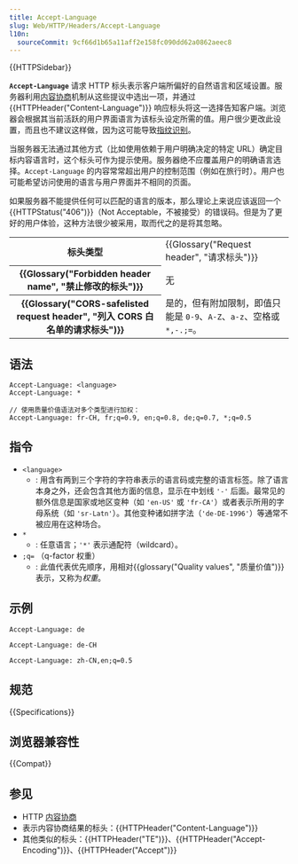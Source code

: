```yaml
---
title: Accept-Language
slug: Web/HTTP/Headers/Accept-Language
l10n:
  sourceCommit: 9cf66d1b65a11aff2e158fc090dd62a0862aeec8
---
```


{{HTTPSidebar}}

**`Accept-Language`** 请求 HTTP 标头表示客户端所偏好的自然语言和区域设置。服务器利用[内容协商](/zh-CN/docs/Web/HTTP/Content_negotiation)机制从这些提议中选出一项，并通过 {{HTTPHeader("Content-Language")}} 响应标头将这一选择告知客户端。浏览器会根据其当前活跃的用户界面语言为该标头设定所需的值。用户很少更改此设置，而且也不建议这样做，因为这可能导致[指纹识别](/zh-CN/docs/Glossary/Fingerprinting)。

当服务器无法通过其他方式（比如使用依赖于用户明确决定的特定 URL）确定目标内容语言时，这个标头可作为提示使用。服务器绝不应覆盖用户的明确语言选择。`Accept-Language` 的内容常常超出用户的控制范围（例如在旅行时）。用户也可能希望访问使用的语言与用户界面并不相同的页面。

如果服务器不能提供任何可以匹配的语言的版本，那么理论上来说应该返回一个 {{HTTPStatus("406")}}（Not Acceptable，不被接受）的错误码。但是为了更好的用户体验，这种方法很少被采用，取而代之的是将其忽略。

<table class="properties">
  <tbody>
    <tr>
      <th scope="row">标头类型</th>
      <td>{{Glossary("Request header", "请求标头")}}</td>
    </tr>
    <tr>
      <th scope="row">{{Glossary("Forbidden header name", "禁止修改的标头")}}</th>
      <td>无</td>
    </tr>
    <tr>
      <th scope="row">
        {{Glossary("CORS-safelisted request header", "列入 CORS 白名单的请求标头")}}
      </th>
      <td>
        是的，但有附加限制，即值只能是 <code>0-9</code>、<code>A-Z</code>、<code>a-z</code>、空格或 <code>*,-.;=</code>。
      </td>
    </tr>
  </tbody>
</table>

## 语法

```http
Accept-Language: <language>
Accept-Language: *

// 使用质量价值语法对多个类型进行加权：
Accept-Language: fr-CH, fr;q=0.9, en;q=0.8, de;q=0.7, *;q=0.5
```

## 指令

- `<language>`
  - : 用含有两到三个字符的字符串表示的语言码或完整的语言标签。除了语言本身之外，还会包含其他方面的信息，显示在中划线 `'-'` 后面。最常见的额外信息是国家或地区变种（如 `'en-US'` 或 `'fr-CA'`）或者表示所用的字母系统（如 `'sr-Latn'`）。其他变种诸如拼字法（`'de-DE-1996'`）等通常不被应用在这种场合。
- `*`
  - : 任意语言；`'*'` 表示通配符（wildcard）。
- `;q=` （q-factor 权重）
  - : 此值代表优先顺序，用相对{{glossary("Quality values", "质量价值")}}表示，又称为*权重*。

## 示例

```http
Accept-Language: de
```

```http
Accept-Language: de-CH
```

```http
Accept-Language: zh-CN,en;q=0.5
```

## 规范

{{Specifications}}

## 浏览器兼容性

{{Compat}}

## 参见

- HTTP [内容协商](/zh-CN/docs/Web/HTTP/Content_negotiation)
- 表示内容协商结果的标头：{{HTTPHeader("Content-Language")}}
- 其他类似的标头：{{HTTPHeader("TE")}}、{{HTTPHeader("Accept-Encoding")}}、{{HTTPHeader("Accept")}}
